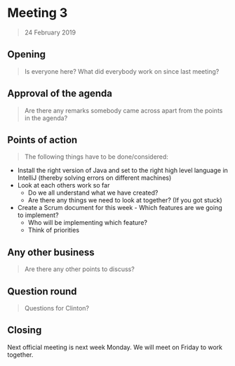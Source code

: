 # Meeting 3
> 24 February 2019 
## Opening

> Is everyone here? What did everybody work on since last meeting?
## Approval of the agenda

> Are there any remarks somebody came across apart from the points in the agenda?

## Points of action

> The following things have to be done/considered:
- Install the right version of Java and set to the right high level language in IntelliJ (thereby solving errors on different machines)
- Look at each others work so far
	- Do we all understand what we have created?
	- Are there any things we need to look at together? (If you got stuck)
- Create a Scrum document for this week
       - Which features are we going to implement?
	- Who will be implementing which feature?
	- Think of priorities



## Any other business

> Are there any other points to discuss?
## Question round

> Questions for Clinton? 

## Closing
> 
Next official meeting is next week Monday. We will meet on Friday to work together.
